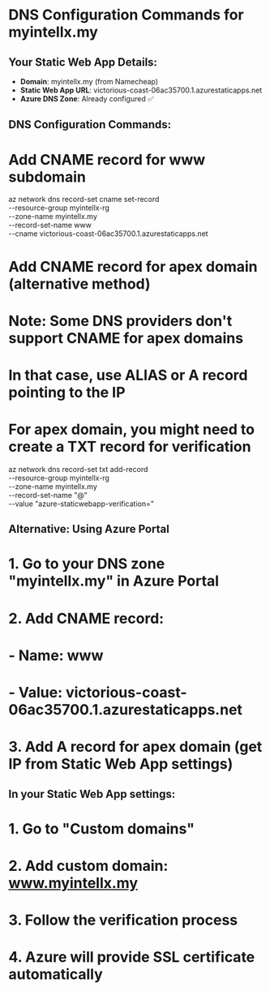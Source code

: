 # DNS Configuration Commands for myintellx.my

## Your Static Web App Details:
- **Domain**: myintellx.my (from Namecheap)
- **Static Web App URL**: victorious-coast-06ac35700.1.azurestaticapps.net
- **Azure DNS Zone**: Already configured ✅

## DNS Configuration Commands:

# Add CNAME record for www subdomain
az network dns record-set cname set-record \
  --resource-group myintellx-rg \
  --zone-name myintellx.my \
  --record-set-name www \
  --cname victorious-coast-06ac35700.1.azurestaticapps.net

# Add CNAME record for apex domain (alternative method)
# Note: Some DNS providers don't support CNAME for apex domains
# In that case, use ALIAS or A record pointing to the IP

# For apex domain, you might need to create a TXT record for verification
az network dns record-set txt add-record \
  --resource-group myintellx-rg \
  --zone-name myintellx.my \
  --record-set-name "@" \
  --value "azure-staticwebapp-verification=<verification-string-from-azure>"

## Alternative: Using Azure Portal
# 1. Go to your DNS zone "myintellx.my" in Azure Portal
# 2. Add CNAME record:
#    - Name: www
#    - Value: victorious-coast-06ac35700.1.azurestaticapps.net
# 3. Add A record for apex domain (get IP from Static Web App settings)

## In your Static Web App settings:
# 1. Go to "Custom domains"
# 2. Add custom domain: www.myintellx.my
# 3. Follow the verification process
# 4. Azure will provide SSL certificate automatically